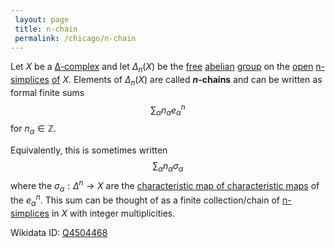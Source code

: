 ```yaml
---
 layout: page
 title: n-chain
 permalink: /chicago/n-chain
---
```

Let $X$ be a [∆-complex](https://mathgloss.github.io/MathGloss/chicago/∆-complex) and let $\Delta_n(X)$ be the [free](https://mathgloss.github.io/MathGloss/chicago/free_group) [abelian](https://mathgloss.github.io/MathGloss/chicago/abelian) [group](https://mathgloss.github.io/MathGloss/chicago/group) on the [open](https://mathgloss.github.io/MathGloss/chicago/open_simplex) [n-simplices](https://mathgloss.github.io/MathGloss/chicago/n-simplex) [of](https://mathgloss.github.io/MathGloss/chicago/∆-complex_is_a_disjoint_union_of_open_simplices) $X$. Elements of $\Delta_n(X)$ are called **$n$-chains** and can be written as formal finite sums $$\sum_\alpha n_\alpha e_\alpha^n$$ for $n_\alpha \in \mathbb Z$.

Equivalently, this is sometimes written $$\sum_\alpha n_\alpha\sigma_\alpha$$ where the $\sigma_\alpha:\Delta^n\to X$ are the [characteristic map of characteristic maps](https://mathgloss.github.io/MathGloss/chicago/characteristic_map_of_#############characteristic_maps) of the $e_\alpha^n$. This sum can be thought of as a finite collection/chain of [n-simplices](https://mathgloss.github.io/MathGloss/chicago/##########n-simplices) in $X$ with integer multiplicities.

Wikidata ID: [Q4504468](https://www.wikidata.org/wiki/Q4504468)